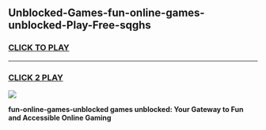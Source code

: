 
## Unblocked-Games-fun-online-games-unblocked-Play-Free-sqghs
<h3>
<a href="https://premium76.site?title=fun-online-games-unblocked&ref=09A">CLICK TO PLAY</a></h3>
<hr>

<h3>
<a href="https://premium76.site?title=fun-online-games-unblocked&ref=09A">CLICK 2 PLAY</a>
  
</h3>

<a href="https://premium76.site?title=fun-online-games-unblocked&ref=09A"><img src="https://clearcache.store/games.png"></a>


**fun-online-games-unblocked games unblocked: Your Gateway to Fun and Accessible Online Gaming**
